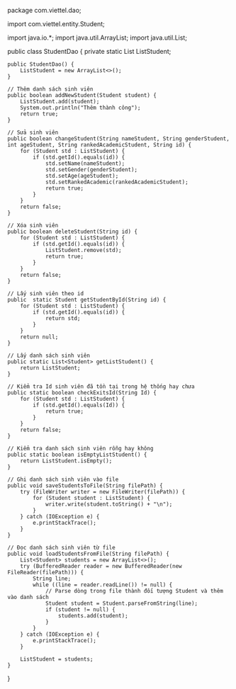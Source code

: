 package com.viettel.dao;

import com.viettel.entity.Student;

import java.io.*;
import java.util.ArrayList;
import java.util.List;

public class StudentDao {
    private static List<Student> ListStudent;

    public StudentDao() {
        ListStudent = new ArrayList<>();
    }

    // Thêm danh sách sinh viên
    public boolean addNewStudent(Student student) {
        ListStudent.add(student);
        System.out.println("Thêm thành công");
        return true;
    }

    // Sửa sinh viên
    public boolean changeStudent(String nameStudent, String genderStudent, int ageStudent, String rankedAcademicStudent, String id) {
        for (Student std : ListStudent) {
            if (std.getId().equals(id)) {
                std.setName(nameStudent);
                std.setGender(genderStudent);
                std.setAge(ageStudent);
                std.setRankedAcademic(rankedAcademicStudent);
                return true;
            }
        }
        return false;
    }

    // Xóa sinh viên
    public boolean deleteStudent(String id) {
        for (Student std : ListStudent) {
            if (std.getId().equals(id)) {
                ListStudent.remove(std);
                return true;
            }
        }
        return false;
    }

    // Lấy sinh viên theo id
    public  static Student getStudentById(String id) {
        for (Student std : ListStudent) {
            if (std.getId().equals(id)) {
                return std;
            }
        }
        return null;
    }

    // Lấy danh sách sinh viên
    public static List<Student> getListStudent() {
        return ListStudent;
    }

    // Kiểm tra Id sinh viên đã tồn tại trong hệ thống hay chưa
    public static boolean checkExitsId(String Id) {
        for (Student std : ListStudent) {
            if (std.getId().equals(Id)) {
                return true;
            }
        }
        return false;
    }

    // Kiểm tra danh sách sinh viên rỗng hay không
    public static boolean isEmptyListStudent() {
        return ListStudent.isEmpty();
    }

    // Ghi danh sách sinh viên vào file
    public void saveStudentsToFile(String filePath) {
        try (FileWriter writer = new FileWriter(filePath)) {
            for (Student student : ListStudent) {
                writer.write(student.toString() + "\n");
            }
        } catch (IOException e) {
            e.printStackTrace();
        }
    }

    // Đọc danh sách sinh viên từ file
    public void loadStudentsFromFile(String filePath) {
        List<Student> students = new ArrayList<>();
        try (BufferedReader reader = new BufferedReader(new FileReader(filePath))) {
            String line;
            while ((line = reader.readLine()) != null) {
                // Parse dòng trong file thành đối tượng Student và thêm vào danh sách
                Student student = Student.parseFromString(line);
                if (student != null) {
                    students.add(student);
                }
            }
        } catch (IOException e) {
            e.printStackTrace();
        }

        ListStudent = students;
    }
}
